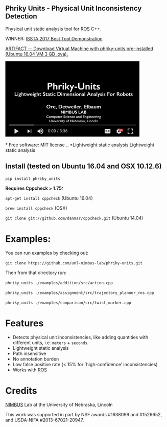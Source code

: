 ## Phriky Units - Physical Unit Inconsistency Detection

Physical unit static analysis tool for <a href='http://www.ros.org'>ROS</a> C++.

WINNER: <a href="https://conf.researchr.org/home/issta-2017">ISSTA 2017 Best Tool Demonstration</a>

<a href='https://unl.box.com/shared/static/83mnbe7ez73z5az7ct5gbabo1wm9htfl.ova'>ARTIFACT -- Download Virtual Machine with phriky-units pre-installed (Ubuntu 16.04 VM 3 GB .ova).</a>

<a href="https://youtu.be/cc-Bubopml4" target="_blank"><img src="./.youtube.png" width="420" alt="youtbe screenshot for Phriky-Units"></a>

\* Free software: MIT license .. \*Lightweight static analysis Lightweight static analysis 

## Install (tested on Ubuntu 16.04 and OSX 10.12.6)

`pip install phriky_units`

**Requires Cppcheck &gt; 1.75:**

`apt-get install cppcheck` (Ubuntu 16.04)

`brew install cppcheck` (OSX)

`git clone git://github.com/danmar/cppcheck.git` (Ubuntu 14.04)

Examples:
=========

You can run examples by checking out:

`git clone https://github.com/unl-nimbus-lab/phriky-units.git`

Then from that directory run:

`phriky_units ./examples/addition/src/action.cpp`

`phriky_units ./examples/assignment/src/trajectory_planner_ros.cpp`

`phriky_units ./examples/comparison/src/twist_marker.cpp`

Features
========

-   Detects physical unit inconsistencies, like adding quantities with different units, i.e. `meters` + `seconds`.
-   Lightweight static analysis
-   Path insensitive
-   No annotation burden
-   Low false positive rate (&lt; 15% for \`high-confidence’ inconsistencies)
-   Works with [ROS]

Credits
=======

[NIMBUS] Lab at the University of Nebraska, Lincoln

This work was supported in part by NSF awards \#1638099 and \#1526652, and USDA-NIFA \#2013-67021-20947.

  [ROS]: http://www.ros.org
  [NIMBUS]: http://nimbus.unl.edu
